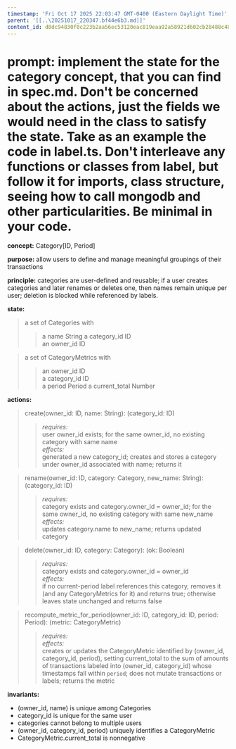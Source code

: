 ```yaml
---
timestamp: 'Fri Oct 17 2025 22:03:47 GMT-0400 (Eastern Daylight Time)'
parent: '[[..\20251017_220347.bf44e6b3.md]]'
content_id: d8dc94830f0c223b2aa56ec53120eac819eaa92a58921d602cb28488c488daad
---
```


# prompt:   implement the state for the category concept, that you can find in spec.md. Don't be concerned about the actions, just the fields we would need in the class to satisfy the state. Take as an example the code in label.ts. Don't interleave any functions or classes from label, but follow it for imports, class structure, seeing how to call mongodb and other particularities. Be minimal in your code.

**concept:** Category\[ID, Period]

**purpose:** allow users to define and manage meaningful groupings of their transactions

**principle:** categories are user-defined and reusable; if a user creates categories and later renames or deletes one, then names remain unique per user; deletion is blocked while referenced by labels.

**state:**

> a set of Categories with
>
> > a name String
> > a category\_id ID\
> > an owner\_id ID

> a set of CategoryMetrics with
>
> > an owner\_id ID\
> > a category\_id ID\
> > a period Period
> > a current\_total Number

**actions:**

> create(owner\_id: ID, name: String): (category\_id: ID)
>
> > *requires:*\
> > user owner\_id exists; for the same owner\_id, no existing category with same name\
> > *effects:*\
> > generated a new category\_id; creates and stores a category under owner\_id associated with name; returns it

> rename(owner\_id: ID, category: Category, new\_name: String): (category\_id: ID)
>
> > *requires:*\
> > category exists and category.owner\_id = owner\_id; for the same owner\_id, no existing category with same new\_name\
> > *effects:*\
> > updates category.name to new\_name; returns updated category

> delete(owner\_id: ID, category: Category): (ok: Boolean)
>
> > *requires:*\
> > category exists and category.owner\_id = owner\_id\
> > *effects:*\
> > if no current-period label references this category, removes it (and any CategoryMetrics for it) and returns true; otherwise leaves state unchanged and returns false

> recompute\_metric\_for\_period(owner\_id: ID, category\_id: ID, period: Period): (metric: CategoryMetric)
>
> > *requires:*\
> > *effects:*\
> > creates or updates the CategoryMetric identified by (owner\_id, category\_id, period), setting current\_total to the sum of amounts of transactions labeled into (owner\_id, category\_id) whose timestamps fall within `period`; does not mutate transactions or labels; returns the metric

**invariants:**

* (owner\_id, name) is unique among Categories
* category\_id is unique for the same user
* categories cannot belong to multiple users
* (owner\_id, category\_id, period) uniquely identifies a CategoryMetric
* CategoryMetric.current\_total is nonnegative

